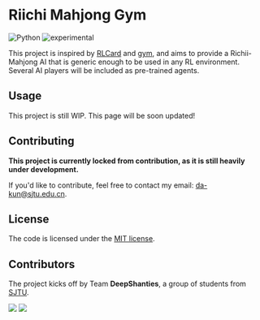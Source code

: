 # Riichi Mahjong Gym

![Python](https://img.shields.io/badge/Python-3776AB?style=for-the-badge&logo=python&logoColor=white) ![experimental](http://badges.github.io/stability-badges/dist/experimental.svg)

This project is inspired by [RLCard](https://rlcard.org/) and [gym](https://gym.openai.com/), and aims to provide a Richii-Mahjong AI that is generic enough to be used in any RL environment. Several AI players will be included as pre-trained agents.

## Usage

This project is still WIP. This page will be soon updated!

## Contributing

**This project is currently locked from contribution, as it is still heavily under development.**

If you'd like to contribute, feel free to contact my email: [da-kun@sjtu.edu.cn](mailto:da-kun@sjtu.edu.cn).

## License

The code is licensed under the [MIT license](LICENSE).

## Contributors

The project kicks off by Team **DeepShanties**, a group of students from [SJTU](https://sjtu.edu.cn/).

![](https://www.gravatar.com/avatar/6821883522332143bda79005113c8214?s=128)
![](https://en.gravatar.com/userimage/220590745/fadb6b4f54d866310e217ad7e73d6328.png?size=128)
